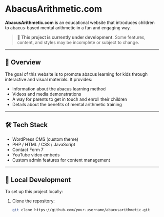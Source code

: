 # AbacusArithmetic.com

**AbacusArithmetic.com** is an educational website that introduces children to abacus-based mental arithmetic in a fun and engaging way.

> 🚧 **This project is currently under development**. Some features, content, and styles may be incomplete or subject to change.

---

## 📘 Overview

The goal of this website is to promote abacus learning for kids through interactive and visual materials. It provides:

- Information about the abacus learning method
- Videos and media demonstrations
- A way for parents to get in touch and enroll their children
- Details about the benefits of mental arithmetic training

---

## 🛠️ Tech Stack

- WordPress CMS (custom theme)
- PHP / HTML / CSS / JavaScript
- Contact Form 7
- YouTube video embeds
- Custom admin features for content management

---

## 🚀 Local Development

To set up this project locally:

1. Clone the repository:
   ```bash
   git clone https://github.com/your-username/abacusarithmetic.git
